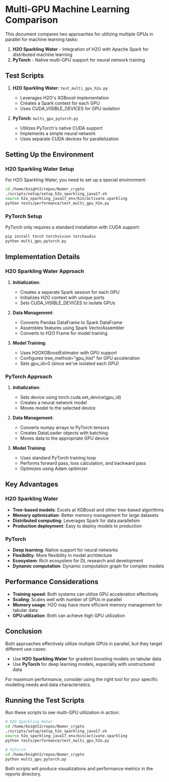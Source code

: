 # Multi-GPU Machine Learning Comparison

This document compares two approaches for utilizing multiple GPUs in parallel for machine learning tasks:

1. **H2O Sparkling Water** - Integration of H2O with Apache Spark for distributed machine learning
2. **PyTorch** - Native multi-GPU support for neural network training

## Test Scripts

1. **H2O Sparkling Water**: `test_multi_gpu_h2o.py`
   - Leverages H2O's XGBoost implementation
   - Creates a Spark context for each GPU
   - Uses CUDA_VISIBLE_DEVICES for GPU isolation

2. **PyTorch**: `multi_gpu_pytorch.py`
   - Utilizes PyTorch's native CUDA support
   - Implements a simple neural network
   - Uses separate CUDA devices for parallelization

## Setting Up the Environment

### H2O Sparkling Water Setup

For H2O Sparkling Water, you need to set up a special environment:

```bash
cd /home/knight2/repos/Numer_crypto
./scripts/setup/setup_h2o_sparkling_java17.sh
source h2o_sparkling_java17_env/bin/activate.sparkling
python tests/performance/test_multi_gpu_h2o.py
```

### PyTorch Setup

PyTorch only requires a standard installation with CUDA support:

```bash
pip install torch torchvision torchaudio
python multi_gpu_pytorch.py
```

## Implementation Details

### H2O Sparkling Water Approach

1. **Initialization**:
   - Creates a separate Spark session for each GPU
   - Initializes H2O context with unique ports
   - Sets CUDA_VISIBLE_DEVICES to isolate GPUs

2. **Data Management**:
   - Converts Pandas DataFrame to Spark DataFrame
   - Assembles features using Spark VectorAssembler
   - Converts to H2O Frame for model training

3. **Model Training**:
   - Uses H2OXGBoostEstimator with GPU support
   - Configures tree_method="gpu_hist" for GPU acceleration
   - Sets gpu_id=0 (since we've isolated each GPU)

### PyTorch Approach

1. **Initialization**:
   - Sets device using torch.cuda.set_device(gpu_id)
   - Creates a neural network model
   - Moves model to the selected device

2. **Data Management**:
   - Converts numpy arrays to PyTorch tensors
   - Creates DataLoader objects with batching
   - Moves data to the appropriate GPU device

3. **Model Training**:
   - Uses standard PyTorch training loop
   - Performs forward pass, loss calculation, and backward pass
   - Optimizes using Adam optimizer

## Key Advantages

### H2O Sparkling Water

- **Tree-based models**: Excels at XGBoost and other tree-based algorithms
- **Memory optimization**: Better memory management for large datasets
- **Distributed computing**: Leverages Spark for data parallelism
- **Production deployment**: Easy to deploy models to production

### PyTorch

- **Deep learning**: Native support for neural networks
- **Flexibility**: More flexibility in model architecture
- **Ecosystem**: Rich ecosystem for DL research and development
- **Dynamic computation**: Dynamic computation graph for complex models

## Performance Considerations

- **Training speed**: Both systems can utilize GPU acceleration effectively
- **Scaling**: Scales well with number of GPUs in parallel
- **Memory usage**: H2O may have more efficient memory management for tabular data
- **GPU utilization**: Both can achieve high GPU utilization

## Conclusion

Both approaches effectively utilize multiple GPUs in parallel, but they target different use cases:

- Use **H2O Sparkling Water** for gradient boosting models on tabular data
- Use **PyTorch** for deep learning models, especially with unstructured data

For maximum performance, consider using the right tool for your specific modeling needs and data characteristics.

## Running the Test Scripts

Run these scripts to see multi-GPU utilization in action:

```bash
# H2O Sparkling Water
cd /home/knight2/repos/Numer_crypto
./scripts/setup/setup_h2o_sparkling_java17.sh
source h2o_sparkling_java17_env/bin/activate.sparkling
python tests/performance/test_multi_gpu_h2o.py

# PyTorch
cd /home/knight2/repos/Numer_crypto
python multi_gpu_pytorch.py
```

Both scripts will produce visualizations and performance metrics in the reports directory.